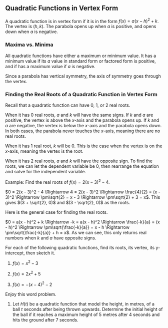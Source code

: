 Quadratic Functions in Vertex Form
-------


A quadratic function is in vertex form if it is in the form $f(x) =  a(x - h)^2 + k$. The vertex is $(h, k)$. The parabola opens up when $a$ is positive, and opens down when $a$ is negative.


### Maxima vs. Minima

All quadratic functions have either a maximum or minimum value. It has a minimum value if its $a$ value in standard form or factored form is positive, and if has a maximum value if $a$ is negative.

Since a parabola has vertical symmetry, the axis of symmetry goes through the vertex. 


### Finding the Real Roots of a Quadratic Function in Vertex Form

Recall that a quadratic function can have 0, 1, or 2 real roots.

When it has 0 real roots, $a$ and $k$ will have the same signs. If $k$ and $a$ are positive, the vertex is above the $x$-axis and the parabola opens up. If $k$ and $a$ are negative, the vertex is below the $x$-axis and the parabola opens down. In both cases, the parabola never touches the $x$-axis, meaning there are no real roots.

When it has 1 real root, $k$ will be 0. This is the case when the vertex is on the $x$-axis, meaning the vertex is the root.

When it has 2 real roots, $a$ and $k$ will have the opposite sign. To find the roots, we can let the dependent variable be 0, then rearrange the equation and solve for the independent variable.

Example: Find the real roots of $f(x) =  2(x - 3)^2 - 4$.

$0 = 2(x - 3)^2 - 4 \Rightarrow 4 = 2(x - 3)^2 \Rightarrow \frac{4}{2} = (x - 3)^2 \Rightarrow \pm\sqrt{2} = x - 3 \Rightarrow \pm\sqrt{2} + 3 = x$. This gives $(3 + \sqrt{2}, 0)$ and $(3 - \sqrt{2}, 0)$ as the roots.

Here is the general case for finding the real roots.

$0 = a(x - h)^2 + k \Rightarrow -k = a(x - h)^2 \Rightarrow \frac{-k}{a} = (x - h)^2 \Rightarrow \pm\sqrt{\frac{-k}{a}} = x - h \Rightarrow \pm\sqrt{\frac{-k}{a}} + h = x$. As we can see, this only returns real numbers when $k$ and $a$ have opposite signs.


For each of the following quadratic functions, find its roots, its vertex, its y-intercept, then sketch it.

1. $f(x) = x^2 - 3$

2. $f(x) = 2x^2 + 5$

3. $f(x) = -(x - 4)^2 - 2$


Enjoy this word problem.

1. Let $H(t)$ be a quadratic function that model the height, in metres, of a ball $t$ seconds after being thrown upwards. Determine the initial height of the ball if it reaches a maximum height of 5 metres after 4 seconds and hits the ground after 7 seconds.